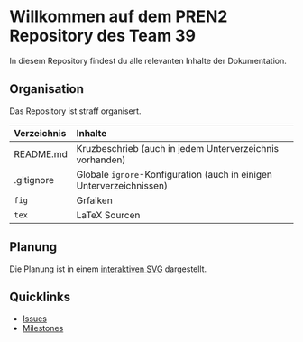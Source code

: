 # Willkommen auf dem PREN2 Repository des Team 39
In diesem Repository findest du alle relevanten Inhalte der Dokumentation.

## Organisation
Das Repository ist straff organisert.

| Verzeichnis | Inhalte       |
|:------------|:--------------|
| README.md   | Kruzbeschrieb (auch in jedem Unterverzeichnis vorhanden)
| .gitignore  | Globale `ignore`-Konfiguration (auch in einigen Unterverzeichnissen)
| `fig`       | Grfaiken      |
| `tex`       | LaTeX Sourcen |

## Planung
Die Planung ist in einem [interaktiven SVG](./fig/github/milestones.svg) dargestellt.

## Quicklinks
* [Issues](https://github.com/accefa/pren2/issues)
* [Milestones](https://github.com/accefa/pren2/milestones)
